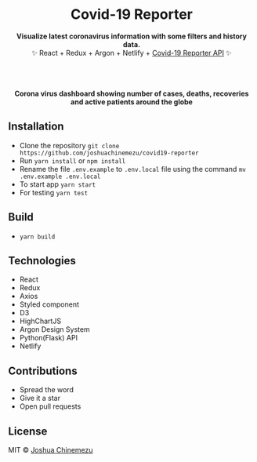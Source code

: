 <h1 align="center">
  	 Covid-19 Reporter
</h1>

<p align="center">
  <b>Visualize latest coronavirus information with some filters and history data.</b></br>
  ✨ React + Redux + Argon + Netlify + <a href="https://github.com/joshuachinemezu/covid19-reporter-api">Covid-19 Reporter API</a> ✨
  </br>
 </br>
  </br> 
</p>

<p align="center">
  <br><b>Corona virus dashboard showing number of cases, deaths, recoveries and active patients around the globe </b> 
</p>

## Installation

- Clone the repository `git clone https://github.com/joshuachinemezu/covid19-reporter`
- Run `yarn install` or `npm install`
- Rename the file `.env.example` to `.env.local` file using the command `mv .env.example .env.local`
- To start app `yarn start`
- For testing `yarn test`

## Build

- `yarn build`

## Technologies

- React
- Redux
- Axios
- Styled component
- D3
- HighChartJS
- Argon Design System
- Python(Flask) API
- Netlify

## Contributions

- Spread the word
- Give it a star
- Open pull requests

## License

MIT © [Joshua Chinemezu](https://github.com/joshuachinemezu)
